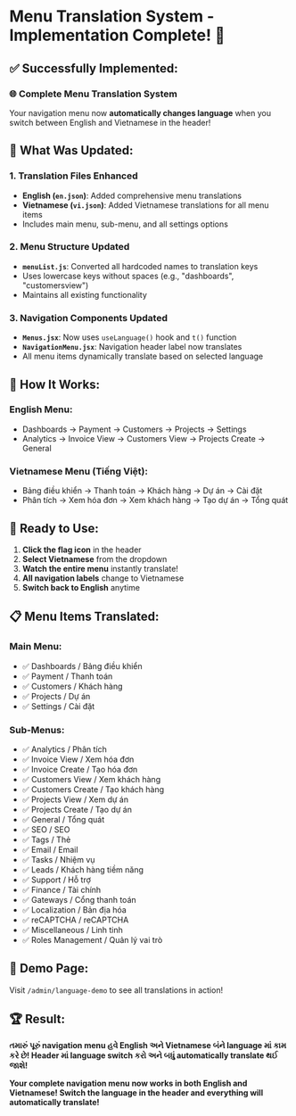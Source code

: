 # Menu Translation System - Implementation Complete! 🎉

## ✅ **Successfully Implemented:**

### 🌐 **Complete Menu Translation System**

Your navigation menu now **automatically changes language** when you switch between English and Vietnamese in the header!

## 🔧 **What Was Updated:**

### 1. **Translation Files Enhanced**
- **English (`en.json`)**: Added comprehensive menu translations
- **Vietnamese (`vi.json`)**: Added Vietnamese translations for all menu items
- Includes main menu, sub-menu, and all settings options

### 2. **Menu Structure Updated**
- **`menuList.js`**: Converted all hardcoded names to translation keys
- Uses lowercase keys without spaces (e.g., "dashboards", "customersview")
- Maintains all existing functionality

### 3. **Navigation Components Updated**
- **`Menus.jsx`**: Now uses `useLanguage()` hook and `t()` function
- **`NavigationMenu.jsx`**: Navigation header label now translates
- All menu items dynamically translate based on selected language

## 🎯 **How It Works:**

### **English Menu:**
- Dashboards → Payment → Customers → Projects → Settings
- Analytics → Invoice View → Customers View → Projects Create → General

### **Vietnamese Menu (Tiếng Việt):**
- Bảng điều khiển → Thanh toán → Khách hàng → Dự án → Cài đặt  
- Phân tích → Xem hóa đơn → Xem khách hàng → Tạo dự án → Tổng quát

## 🚀 **Ready to Use:**

1. **Click the flag icon** in the header
2. **Select Vietnamese** from the dropdown
3. **Watch the entire menu** instantly translate!
4. **All navigation labels** change to Vietnamese
5. **Switch back to English** anytime

## 📋 **Menu Items Translated:**

### Main Menu:
- ✅ Dashboards / Bảng điều khiển
- ✅ Payment / Thanh toán  
- ✅ Customers / Khách hàng
- ✅ Projects / Dự án
- ✅ Settings / Cài đặt

### Sub-Menus:
- ✅ Analytics / Phân tích
- ✅ Invoice View / Xem hóa đơn
- ✅ Invoice Create / Tạo hóa đơn
- ✅ Customers View / Xem khách hàng
- ✅ Customers Create / Tạo khách hàng
- ✅ Projects View / Xem dự án
- ✅ Projects Create / Tạo dự án
- ✅ General / Tổng quát
- ✅ SEO / SEO
- ✅ Tags / Thẻ
- ✅ Email / Email
- ✅ Tasks / Nhiệm vụ
- ✅ Leads / Khách hàng tiềm năng
- ✅ Support / Hỗ trợ
- ✅ Finance / Tài chính
- ✅ Gateways / Cổng thanh toán
- ✅ Localization / Bản địa hóa
- ✅ reCAPTCHA / reCAPTCHA
- ✅ Miscellaneous / Linh tinh
- ✅ Roles Management / Quản lý vai trò

## 🎨 **Demo Page:**
Visit `/admin/language-demo` to see all translations in action!

## 🏆 **Result:**
**તમારું પૂરું navigation menu હવે English અને Vietnamese બંને language માં કામ કરે છે! Header માં language switch કરો અને બધું automatically translate થઈ જાશે!**

**Your complete navigation menu now works in both English and Vietnamese! Switch the language in the header and everything will automatically translate!**